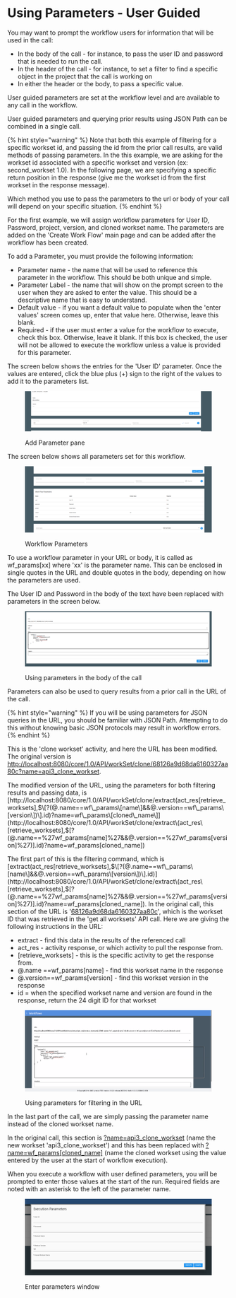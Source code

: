 # Using Parameters - User Guided

You may want to prompt the workflow users for information that will be used in the call:

* In the body of the call - for instance, to pass the user ID and password that is needed to run the call.
* In the header of the call - for instance, to set a filter to find a specific object in the project that the call is working on
* In either the header or the body, to pass a specific value.

User guided parameters are set at the workflow level and are available to any call in the workflow.

User guided parameters and querying prior results using JSON Path can be combined in a single call.

{% hint style="warning" %}
Note that both this example of filtering for a specific workset id, and passing the id from the prior call results, are valid methods of passing parameters.  In the this example, we are asking for the workset id associated with a specific workset and version (ex: second\_workset 1.0).  In the following page, we are specifying a specific return position in the response (give me the workset id from the first workset in the response message).

Which method you use to pass the parameters to the url or body of your call will depend on your specific situation.
{% endhint %}

For the first example, we will assign workflow parameters for User ID, Password, project, version, and cloned workset name.  The parameters are added on the 'Create Work Flow' main page and can be added after the workflow has been created.

To add a Parameter,  you must provide the following information:

* Parameter name - the name that will be used to reference this parameter in the workflow.  This should be both unique and simple.
* Parameter Label - the name that will show on the prompt screen to the user when they are asked to enter the value.  This should be a descriptive name that is easy to understand.
* Default value - if you want a default value to populate when the 'enter values' screen comes up, enter that value here.  Otherwise, leave this blank.
* Required - if the user must enter a value for the workflow to execute, check this box.  Otherwise, leave it blank.  If this box is checked, the user will not be allowed to execute the workflow unless a value is provided for this parameter.

The screen below shows the entries for the 'User ID' parameter.  Once the values are entered, click the blue plus (+) sign to the right of the values to add it to the parameters list.

<figure><img src="../../../../../.gitbook/assets/image (1034).png" alt=""><figcaption><p>Add Parameter pane</p></figcaption></figure>

The screen below shows all parameters set for this workflow.

<figure><img src="../../../../../.gitbook/assets/image (1035).png" alt=""><figcaption><p>Workflow Parameters</p></figcaption></figure>

To use a workflow parameter in your URL or body, it is called as wf\_params\[xx] where 'xx' is the parameter name.  This can be enclosed in single quotes in the URL and double quotes in the body, depending on how the parameters are used.

The User ID and Password in the body of the text have been replaced with parameters in the screen below.

<figure><img src="../../../../../.gitbook/assets/image (1036).png" alt=""><figcaption><p>Using parameters in the body of the call</p></figcaption></figure>

Parameters can also be used to query results from a prior call in the URL of the call. &#x20;

{% hint style="warning" %}
If you will be using parameters for JSON queries in the URL, you should be familiar with JSON Path.  Attempting to do this without knowing basic JSON protocols may result in workflow errors.
{% endhint %}

This is the 'clone workset' activity, and here the URL has been modified.  The original version is  [http://localhost:8080/core/1.0/API/workSet/clone/68126a9d68da6160327aa80c?name=api3\_clone\_workset](http://35.214.71.106:8080/core/1.0/API/workSet/clone/68126a9d68da6160327aa80c?name=api3_clone_workset). &#x20;

The modified version of the URL, using the parameters for both filtering results and passing data, is [http://localhost:8080/core/1.0/API/workSet/clone/extract(act\_res\[retrieve\_worksets\],$\[?(@.name==wf\_params\[name\]&&@.version==wf\_params\[version\])\].id)?name=wf\_params\[cloned\_name\]](http://localhost:8080/core/1.0/API/workSet/clone/extract\(act_res\[retrieve_worksets],$\[?\(@.name==%27wf_params\[name]%27&&@.version==%27wf_params\[version]%27\)].id\)?name=wf_params\[cloned_name])&#x20;

The first part of this is the filtering command, which is [extract(act\_res\[retrieve\_worksets\],$\[?(@.name==wf\_params\[name\]&&@.version==wf\_params\[version\])\].id)](http://localhost:8080/core/1.0/API/workSet/clone/extract\(act_res\[retrieve_worksets],$\[?\(@.name==%27wf_params\[name]%27&&@.version==%27wf_params\[version]%27\)].id\)?name=wf_params\[cloned_name]).  In the original call, this section of the URL is '[68126a9d68da6160327aa80c](http://35.214.71.106:8080/core/1.0/API/workSet/clone/68126a9d68da6160327aa80c?name=api3_clone_workset)', which is the workset ID that was retrieved in the 'get all worksets' API call.    Here we are giving the following instructions in the URL:

* extract - find this data in the results of the referenced call
* act\_res - activity response, or which activity to pull the response from.
* \[retrieve\_worksets] - this is the specific activity to get the response from.
* @.name ==wf\_params\[name] - find this workset name in the response
* @.version==wf\_params\[version] - find this workset version in the response
* id = when the specified workset name and version are found in the response, return the 24 digit ID for that workset

<figure><img src="../../../../../.gitbook/assets/image (1037).png" alt=""><figcaption><p>Using parameters for filtering in the URL</p></figcaption></figure>

In the last part of the call, we are simply passing the parameter name instead of the cloned workset name. &#x20;

In the original call, this section is [?name=api3\_clone\_workset](http://35.214.71.106:8080/core/1.0/API/workSet/clone/68126a9d68da6160327aa80c?name=api3_clone_workset)  (name the new workset 'api3\_clone\_workset')  and this has been replaced with [?name=wf\_params\[cloned\_name\]](http://localhost:8080/core/1.0/API/workSet/clone/extract\(act_res\[retrieve_worksets],$\[?\(@.name==%27wf_params\[name]%27&&@.version==%27wf_params\[version]%27\)].id\)?name=wf_params\[cloned_name]) (name the cloned workset using the value entered by the user at the start of workflow execution).

When you execute a workflow with user defined parameters, you will be prompted to enter those values at the start of the run.  Required fields are noted with an asterisk to the left of the parameter name.

<figure><img src="../../../../../.gitbook/assets/image (1038).png" alt=""><figcaption><p>Enter parameters window</p></figcaption></figure>
